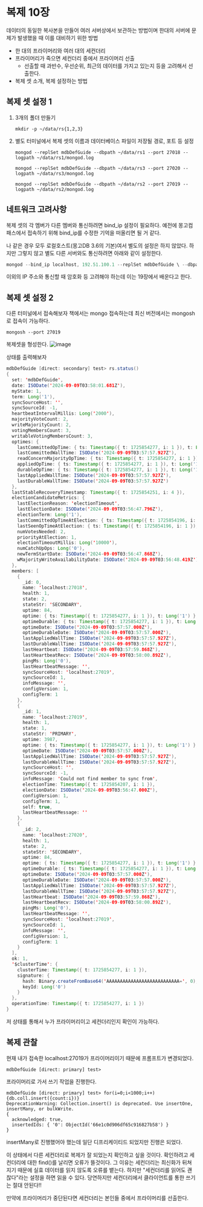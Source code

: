 # 복제 10장
데이터의 동일한 복사본을 만들어 여러 서버상에서 보관하는 방법이며 한대의 서버에 문제가 발생했을 때 이를 대비하기 위한 방법

- 한 대의 프라이머리와 여러 대의 세컨더리
- 프라이머리가 죽으면 세컨더리 중에서 프라이머리 선출
  - 선출할 때 과반수, 우선순위, 최근의 데이터를 가지고 있는지 등을 고려해서 선출한다.
- 복제 셋 소개, 복제 설정하는 방법

## 복제 셋 설정 1
1. 3개의 폴더 만들기
   ```
   mkdir -p ~/data/rs{1,2,3}
   ```
2. 별도 터미널에서 복제 셋의 이름과 데이터베이스 파일이 저장될 경로, 포트 등 설정
   ```
   mongod --replSet mdbDefGuide --dbpath ~/data/rs1 --port 27018 --logpath ~/data/rs1/mongod.log
   ```
   ```
   mongod --replSet mdbDefGuide --dbpath ~/data/rs3 --port 27020 --logpath ~/data/rs3/mongod.log
   ```
   ```
   mongod --replSet mdbDefGuide --dbpath ~/data/rs2 --port 27019 --logpath ~/data/rs2/mongod.log
   ```

## 네트워크 고려사항
복제 셋의 각 멤버가 다른 멤버와 통신하려면 bind_ip 설정이 필요하다.
예전에 몽고컴패스에서 접속하기 위해 bind_ip를 수정한 기억을 떠올리면 될 거 같다.

나 같은 경우 모두 로컬호스트(몽고DB 3.6의 기본)여서 별도의 설정은 하지 않았다.
하지만 그렇지 않고 별도 다른 서버와도 통신하려면 아래와 같이 설정한다.
```java
mongod --bind_ip localhost, 192.51.100.1 --replSet mdbDefGuide \ --dbpath ~/data/rs1 --port 27017 
```

이외의 IP 주소와 통신할 때 암호화 등 고려해야 하는데 이는 19장에서 배운다고 한다.

## 복제 셋 설정 2
다른 터미널에서 접속해보자 
책에서는 mongo 접속하는데 최신 버전에서는 mongosh로 접속이 가능하다.
```
mongosh --port 27019
```

복제셋을 형성한다.
![image](https://github.com/user-attachments/assets/1cec51b6-ef60-4737-bc34-84856c03a86d)

상태를 출력해보자
```java
mdbDefGuide [direct: secondary] test> rs.status()
{
  set: 'mdbDefGuide',
  date: ISODate('2024-09-09T03:58:01.681Z'),
  myState: 1,
  term: Long('1'),
  syncSourceHost: '',
  syncSourceId: -1,
  heartbeatIntervalMillis: Long('2000'),
  majorityVoteCount: 2,
  writeMajorityCount: 2,
  votingMembersCount: 3,
  writableVotingMembersCount: 3,
  optimes: {
    lastCommittedOpTime: { ts: Timestamp({ t: 1725854277, i: 1 }), t: Long('1') },
    lastCommittedWallTime: ISODate('2024-09-09T03:57:57.927Z'),
    readConcernMajorityOpTime: { ts: Timestamp({ t: 1725854277, i: 1 }), t: Long('1') },
    appliedOpTime: { ts: Timestamp({ t: 1725854277, i: 1 }), t: Long('1') },
    durableOpTime: { ts: Timestamp({ t: 1725854277, i: 1 }), t: Long('1') },
    lastAppliedWallTime: ISODate('2024-09-09T03:57:57.927Z'),
    lastDurableWallTime: ISODate('2024-09-09T03:57:57.927Z')
  },
  lastStableRecoveryTimestamp: Timestamp({ t: 1725854251, i: 4 }),
  electionCandidateMetrics: {
    lastElectionReason: 'electionTimeout',
    lastElectionDate: ISODate('2024-09-09T03:56:47.796Z'),
    electionTerm: Long('1'),
    lastCommittedOpTimeAtElection: { ts: Timestamp({ t: 1725854196, i: 1 }), t: Long('-1') },
    lastSeenOpTimeAtElection: { ts: Timestamp({ t: 1725854196, i: 1 }), t: Long('-1') },
    numVotesNeeded: 2,
    priorityAtElection: 1,
    electionTimeoutMillis: Long('10000'),
    numCatchUpOps: Long('0'),
    newTermStartDate: ISODate('2024-09-09T03:56:47.868Z'),
    wMajorityWriteAvailabilityDate: ISODate('2024-09-09T03:56:48.419Z')
  },
  members: [
    {
      _id: 0,
      name: 'localhost:27018',
      health: 1,
      state: 2,
      stateStr: 'SECONDARY',
      uptime: 84,
      optime: { ts: Timestamp({ t: 1725854277, i: 1 }), t: Long('1') },
      optimeDurable: { ts: Timestamp({ t: 1725854277, i: 1 }), t: Long('1') },
      optimeDate: ISODate('2024-09-09T03:57:57.000Z'),
      optimeDurableDate: ISODate('2024-09-09T03:57:57.000Z'),
      lastAppliedWallTime: ISODate('2024-09-09T03:57:57.927Z'),
      lastDurableWallTime: ISODate('2024-09-09T03:57:57.927Z'),
      lastHeartbeat: ISODate('2024-09-09T03:57:59.868Z'),
      lastHeartbeatRecv: ISODate('2024-09-09T03:58:00.892Z'),
      pingMs: Long('0'),
      lastHeartbeatMessage: '',
      syncSourceHost: 'localhost:27019',
      syncSourceId: 1,
      infoMessage: '',
      configVersion: 1,
      configTerm: 1
    },
    {
      _id: 1,
      name: 'localhost:27019',
      health: 1,
      state: 1,
      stateStr: 'PRIMARY',
      uptime: 3987,
      optime: { ts: Timestamp({ t: 1725854277, i: 1 }), t: Long('1') },
      optimeDate: ISODate('2024-09-09T03:57:57.000Z'),
      lastAppliedWallTime: ISODate('2024-09-09T03:57:57.927Z'),
      lastDurableWallTime: ISODate('2024-09-09T03:57:57.927Z'),
      syncSourceHost: '',
      syncSourceId: -1,
      infoMessage: 'Could not find member to sync from',
      electionTime: Timestamp({ t: 1725854207, i: 1 }),
      electionDate: ISODate('2024-09-09T03:56:47.000Z'),
      configVersion: 1,
      configTerm: 1,
      self: true,
      lastHeartbeatMessage: ''
    },
    {
      _id: 2,
      name: 'localhost:27020',
      health: 1,
      state: 2,
      stateStr: 'SECONDARY',
      uptime: 84,
      optime: { ts: Timestamp({ t: 1725854277, i: 1 }), t: Long('1') },
      optimeDurable: { ts: Timestamp({ t: 1725854277, i: 1 }), t: Long('1') },
      optimeDate: ISODate('2024-09-09T03:57:57.000Z'),
      optimeDurableDate: ISODate('2024-09-09T03:57:57.000Z'),
      lastAppliedWallTime: ISODate('2024-09-09T03:57:57.927Z'),
      lastDurableWallTime: ISODate('2024-09-09T03:57:57.927Z'),
      lastHeartbeat: ISODate('2024-09-09T03:57:59.868Z'),
      lastHeartbeatRecv: ISODate('2024-09-09T03:58:00.892Z'),
      pingMs: Long('0'),
      lastHeartbeatMessage: '',
      syncSourceHost: 'localhost:27019',
      syncSourceId: 1,
      infoMessage: '',
      configVersion: 1,
      configTerm: 1
    }
  ],
  ok: 1,
  '$clusterTime': {
    clusterTime: Timestamp({ t: 1725854277, i: 1 }),
    signature: {
      hash: Binary.createFromBase64('AAAAAAAAAAAAAAAAAAAAAAAAAAA=', 0),
      keyId: Long('0')
    }
  },
  operationTime: Timestamp({ t: 1725854277, i: 1 })
}

```
저 상태를 통해서 누가 프라이머리이고 세컨더리인지 확인이 가능하다.

## 복제 관찰
현재 내가 접속한 localhost:27019가 프라이머리이기 때문에
프롬프트가 변경되었다.
```
mdbDefGuide [direct: primary] test> 
```

프라이머리로 가서 쓰기 작업을 진행한다.
```
mdbDefGuide [direct: primary] test> for(i=0;i<1000;i++){db.coll.insert({count:i})}
DeprecationWarning: Collection.insert() is deprecated. Use insertOne, insertMany, or bulkWrite.
{
  acknowledged: true,
  insertedIds: { '0': ObjectId('66e1c0d906df65c916827b58') }
}
```
insertMany로 진행했어야 했는데 일단 디프리케이티드 되었지만 진행은 되었다.


이 상태에서 다른 세컨더리로 복제가 잘 되었는지 확인하고 싶을 것이다.
확인하려고 세컨더리에 대한 find()를 날리면 오류가 뜰것이다.
그 이유는 세컨더리는 최신화가 뒤쳐지기 때문에 실효 데이터를 읽지 않도록 오류를 뱉는다.
하지만 "세컨더리를 읽어도 괜찮다"라는 설정을 하면 읽을 수 있다.
당연하지만 세컨더리에서 클라이언트를 통한 쓰기는 절대 안된다!!

만약에 프라이머리가 중단된다면 세컨더리는 본인들 중에서 프라이머리를 선출한다.


